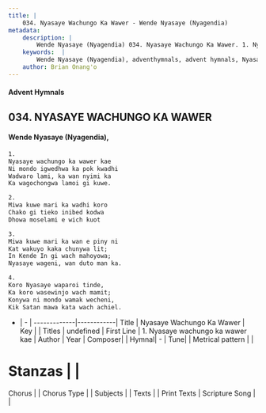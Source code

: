 ```yaml
---
title: |
    034. Nyasaye Wachungo Ka Wawer - Wende Nyasaye (Nyagendia)
metadata:
    description: |
        Wende Nyasaye (Nyagendia) 034. Nyasaye Wachungo Ka Wawer. 1. Nyasaye wachungo ka wawer kae Ni mondo igwedhwa ka pok kwadhi Wadwaro lami, ka wan nyimi ka Ka wagochongwa lamoi gi kuwe.  2. Miwa kuwe mari ka wadhi koro Chako gi tieko inibed kodwa Dhowa moselami e wich kuot  3. Miwa kuwe mari ka wan e piny ni Kat wakuyo kaka chunywa lit; In Kende In gi wach mahoyowa; Nyasaye wageni, wan duto man ka.  4. Koro Nyasaye waparoi tinde, Ka koro wasewinjo wach mamit; Konywa ni mondo wamak wecheni, Kik Satan mawa kata wach achiel.  
    keywords:  |
        Wende Nyasaye (Nyagendia), adventhymnals, advent hymnals, Nyasaye Wachungo Ka Wawer, 1. Nyasaye wachungo ka wawer kae. 
    author: Brian Onang'o
---
```


#### Advent Hymnals
## 034. NYASAYE WACHUNGO KA WAWER
####  Wende Nyasaye (Nyagendia),

```txt
1.
Nyasaye wachungo ka wawer kae
Ni mondo igwedhwa ka pok kwadhi
Wadwaro lami, ka wan nyimi ka
Ka wagochongwa lamoi gi kuwe.

2.
Miwa kuwe mari ka wadhi koro
Chako gi tieko inibed kodwa
Dhowa moselami e wich kuot

3.
Miwa kuwe mari ka wan e piny ni
Kat wakuyo kaka chunywa lit;
In Kende In gi wach mahoyowa;
Nyasaye wageni, wan duto man ka.

4.
Koro Nyasaye waparoi tinde,
Ka koro wasewinjo wach mamit;
Konywa ni mondo wamak wecheni,
Kik Satan mawa kata wach achiel.


```

- |   -  |
-------------|------------|
Title | Nyasaye Wachungo Ka Wawer |
Key |  |
Titles | undefined |
First Line | 1. Nyasaye wachungo ka wawer kae |
Author | 
Year | 
Composer| |
Hymnal|  - |
Tune|  |
Metrical pattern | |
# Stanzas |  |
Chorus |  |
Chorus Type |  |
Subjects | |
Texts |  |
Print Texts | 
Scripture Song |  |
    
